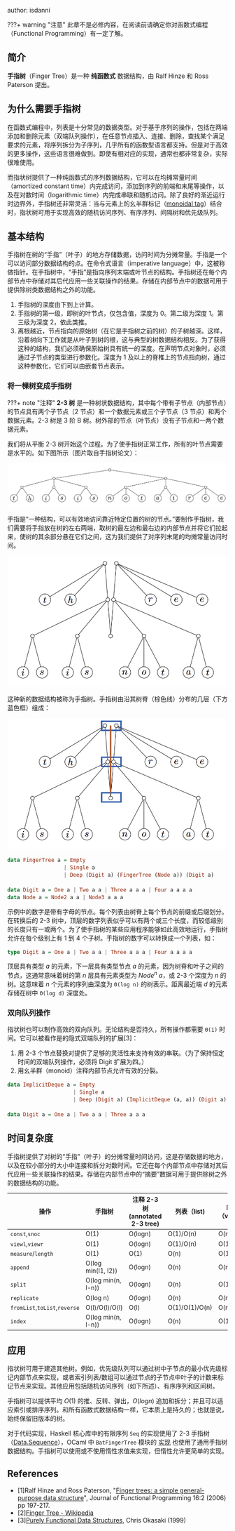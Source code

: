 author: isdanni

???+ warning "注意"
    此章不是必修内容，在阅读前请确定你对函数式编程（Functional Programming）有一定了解。

## 简介

**手指树**（Finger Tree）是一种 **纯函数式** 数据结构，由 Ralf Hinze 和 Ross Paterson 提出。

## 为什么需要手指树

在函数式编程中，列表是十分常见的数据类型。对于基于序列的操作，包括在两端添加和删除元素（双端队列操作），在任意节点插入、连接、删除，查找某个满足要求的元素，将序列拆分为子序列，几乎所有的函数型语言都支持。但是对于高效的更多操作，这些语言很难做到。即使有相对应的实现，通常也都非常复杂，实际很难使用。

而指状树提供了一种纯函数式的序列数据结构，它可以在均摊常量时间（amortized constant time）内完成访问，添加到序列的前端和末尾等操作，以及在对数时间（logarithmic time）内完成串联和随机访问。除了良好的渐近运行时边界外，手指树还非常灵活：当与元素上的幺半群标记（[monoidal tag](https://en.wikipedia.org/wiki/Monoidal_category)）结合时，指状树可用于实现高效的随机访问序列、有序序列、间隔树和优先级队列。

## 基本结构

手指树在树的“手指”（叶子）的地方存储数据，访问时间为分摊常量。手指是一个可以访问部分数据结构的点。在命令式语言（imperative language）中，这被称做指针。在手指树中，“手指”是指向序列末端或叶节点的结构。手指树还在每个内部节点中存储对其后代应用一些关联操作的结果。存储在内部节点中的数据可用于提供除树类数据结构之外的功能。

1. 手指树的深度由下到上计算。
2. 手指树的第一级，即树的叶节点，仅包含值，深度为 $0$。第二级为深度 $1$。第三级为深度 $2$，依此类推。
3. 离根越近，节点指向的原始树（在它是手指树之前的树）的子树越深。这样，沿着树向下工作就是从叶子到树的根，这与典型的树数据结构相反。为了获得这种的结构，我们必须确保原始树具有统一的深度。在声明节点对象时，必须通过子节点的类型进行参数化。深度为 $1$ 及以上的脊椎上的节点指向树，通过这种参数化，它们可以由嵌套节点表示。

### 将一棵树变成手指树

???+ note "注释"
    **2-3 树** 是一种树状数据结构，其中每个带有子节点（内部节点）的节点具有两个子节点（$2$ 节点）和一个数据元素或三个子节点（$3$ 节点）和两个数据元素。2-3 树是 $3$ 阶 B 树。树外部的节点（叶节点）没有子节点和一两个数据元素。

我们将从平衡 2-3 树开始这个过程。为了使手指树正常工作，所有的叶节点需要是水平的。如下图所示（图片取自手指树论文）：

![](./images/finger-tree-1.png)

手指是“一种结构，可以有效地访问靠近特定位置的树的节点。”要制作手指树，我们需要将手指放在树的左右两端，取树的最左边和最右边的内部节点并将它们拉起来，使树的其余部分悬在它们之间，这为我们提供了对序列末尾的均摊常量访问时间。

![](./images/finger-tree-2.png)

这种新的数据结构被称为手指树。手指树由沿其树脊（棕色线）分布的几层（下方蓝色框）组成：

![](./images/finger-tree-3.png)

```haskell
data FingerTree a = Empty
                  | Single a
                  | Deep (Digit a) (FingerTree (Node a)) (Digit a)

data Digit a = One a | Two a a | Three a a a | Four a a a a
data Node a = Node2 a a | Node3 a a a
```

示例中的数字是带有字母的节点。每个列表由树脊上每个节点的前缀或后缀划分。在转换后的 2-3 树中，顶层的数字列表似乎可以有两个或三个长度，而较低级别的长度只有一或两个。为了使手指树的某些应用程序能够如此高效地运行，手指树允许在每个级别上有 $1$ 到 $4$ 个子树。手指树的数字可以转换成一个列表，如：

```haskell
type Digit a = One a | Two a a | Three a a a | Four a a a a
```

顶层具有类型 $a$ 的元素，下一层具有类型节点 $a$ 的元素，因为树脊和叶子之间的节点，这通常意味着树的第 $n$ 层具有元素类型为 $Node^{n}$ $a$，或 2-3 个深度为 $n$ 的树。这意味着 $n$ 个元素的序列由深度为 `Θ(log n)` 的树表示。距离最近端 $d$ 的元素存储在树中 `Θ(log d)` 深度处。

### 双向队列操作

指状树也可以制作高效的双向队列。无论结构是否持久，所有操作都需要 `Θ(1)` 时间。它可以被看作是的隐式双端队列的扩展[3]：

1. 用 2-3 个节点替换对提供了足够的灵活性来支持有效的串联。（为了保持恒定时间的双端队列操作，必须将 Digit 扩展为四。）
2. 用幺半群（monoid）注释内部节点允许有效的分裂。

```haskell
data ImplicitDeque a = Empty
                     | Single a
                     | Deep (Digit a) (ImplicitDeque (a, a)) (Digit a)

data Digit a = One a | Two a a | Three a a a
```

## 时间复杂度

手指树提供了对树的“手指”（叶子）的分摊常量时间访问，这是存储数据的地方，以及在较小部分的大小中连接和拆分对数时间。它还在每个内部节点中存储对其后代应用一些关联操作的结果。存储在内部节点中的“摘要”数据可用于提供除树之外的数据结构的功能。

| 操作                            | 手指树                | 注释 2-3 树 (annotated 2-3 tree) | 列表（list)       | 向量（vector) |
| ----------------------------- | ------------------ | ----------------------------- | -------------- | ---------- |
| `const`,`snoc`                | O(1)               | O(logn)                       | O(1)/O(n)      | O(n)       |
| `viewl`,`viewr`               | O(1)               | O(logn)                       | O(1)/O(n)      | O(1)       |
| `measure`/`length`            | O(1)               | O(1)                          | O(n)           | O(1)       |
| `append`                      | O(log min(l1, l2)) | O(logn)                       | O(n)           | O(m+n)     |
| `split`                       | O(log min(n, l-n)) | O(logn)                       | O(n)           | O(1)       |
| `replicate`                   | O(log n)           | O(logn)                       | O(n)           | O(n)       |
| `fromList`,`toList`,`reverse` | O(l)/O(l)/O(l)     | O(l)                          | O(1)/O(1)/O(n) | O(n)       |
| `index`                       | O(log min(n, l-n)) | O(logn)                       | O(n)           | O(1)       |

## 应用

指状树可用于建造其他树。例如，优先级队列可以通过树中子节点的最小优先级标记内部节点来实现，或者索引列表/数组可以通过节点的子节点中叶子的计数来标记节点来实现。其他应用包括随机访问序列（如下所述）、有序序列和区间树。

手指树可以提供平均 $O(1)$ 的推、反转、弹出，$O(log n)$ 追加和拆分；并且可以适应索引或排序序列。和所有函数式数据结构一样，它本质上是持久的；也就是说，始终保留旧版本的树。

对于代码实现，Haskell 核心库中的有限序列 `Seq` 的实现使用了 2-3 手指树（[Data.Sequence](https://hackage.haskell.org/package/containers-0.6.5.1/docs/Data-Sequence.html)），OCaml 中 `BatFingerTree` 模块的 [实现](https://ocaml-batteries-team.github.io/batteries-included/hdoc2/BatFingerTree.html) 也使用了通用手指树数据结构。手指树可以使用或不使用惰性求值来实现，但惰性允许更简单的实现。

## References

- [1]Ralf Hinze and Ross Paterson, "[Finger trees: a simple general-purpose data structure](http://www.staff.city.ac.uk/~ross/papers/FingerTree.html)", Journal of Functional Programming 16:2 (2006) pp 197-217.
- [2][Finger Tree - Wikipedia](<https://en.wikipedia.org/wiki/Finger_tree>)
- [3][Purely Functional Data Structures](<https://www.cambridge.org/us/academic/subjects/computer-science/programming-languages-and-applied-logic/purely-functional-data-structures>), Chris Okasaki (1999)
